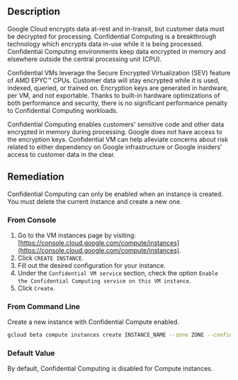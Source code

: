 ## Description

Google Cloud encrypts data at-rest and in-transit, but customer data must be decrypted for processing. Confidential Computing is a breakthrough technology which encrypts data in-use while it is being processed. Confidential Computing environments keep data encrypted in memory and elsewhere outside the central processing unit (CPU).

Confidential VMs leverage the Secure Encrypted Virtualization (SEV) feature of AMD EPYC™ CPUs. Customer data will stay encrypted while it is used, indexed, queried, or trained on. Encryption keys are generated in hardware, per VM, and not exportable. 
Thanks to built-in hardware optimizations of both performance and security, there is no significant performance penalty to Confidential Computing workloads.

Confidential Computing enables customers' sensitive code and other data encrypted in memory during processing. Google does not have access to the encryption keys. Confidential VM can help alleviate concerns about risk related to either dependency on Google infrastructure or Google insiders' access to customer data in the clear.

## Remediation

Confidential Computing can only be enabled when an instance is created. You must delete the current instance and create a new one.

### From Console

1. Go to the VM instances page by visiting: [https://console.cloud.google.com/compute/instances](https://console.cloud.google.com/compute/instances).
2. Click `CREATE INSTANCE`.
3. Fill out the desired configuration for your instance.
4. Under the `Confidential VM service` section, check the option `Enable the Confidential Computing service on this VM instance`.
5. Click `Create`.

### From Command Line

Create a new instance with Confidential Compute enabled.

```bash
gcloud beta compute instances create INSTANCE_NAME --zone ZONE --confidential-compute --maintenance-policy=TERMINATE
```

### Default Value

By default, Confidential Computing is disabled for Compute instances.
